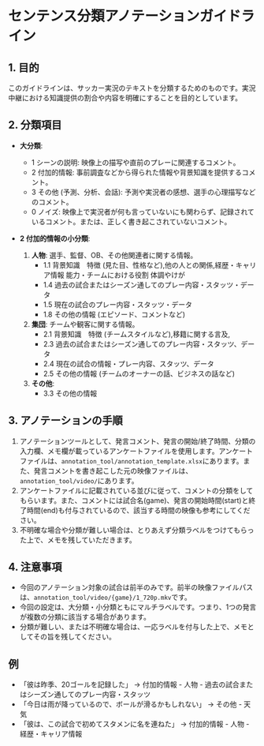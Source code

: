 # センテンス分類アノテーションガイドライン

## 1\. 目的

このガイドラインは、サッカー実況のテキストを分類するためのものです。実況中継における知識提供の割合や内容を明確にすることを目的としています。

## 2\. 分類項目

* **大分類**:

  * 1 シーンの説明: 映像上の描写や直前のプレーに関連するコメント。
  * 2 付加的情報: 事前調査などから得られた情報や背景知識を提供するコメント。
  * 3  その他 (予測、分析、会話): 予測や実況者の感想、選手の心理描写などのコメント。
  * 0 ノイズ: 映像上で実況者が何も言っていないにも関わらず、記録されているコメント。または、正しく書き起こされていないコメント。

* **2 付加的情報の小分類**:
    1. **人物**: 選手、監督、OB、その他関連者に関する情報。
        * 1.1 背景知識　特徴 (見た目、性格など),他の人との関係,経歴・キャリア情報 能力・チームにおける役割 体調やけが
        * 1.4 過去の試合またはシーズン通してのプレー内容・スタッツ・データ
        * 1.5 現在の試合のプレー内容・スタッツ・データ
        * 1.8 その他の情報 (エピソード、コメントなど)
    2. **集団**: チームや観客に関する情報。
        * 2.1 背景知識　特徴 (チームスタイルなど),移籍に関する言及,
        * 2.3 過去の試合またはシーズン通してのプレー内容・スタッツ、データ
        * 2.4 現在の試合の情報・プレー内容、スタッツ、データ
        * 2.5 その他の情報 (チームのオーナーの話、ビジネスの話など)
    3. **その他**:
        * 3.3 その他の情報

## 3\. アノテーションの手順

1. アノテーションツールとして、発言コメント、発言の開始/終了時間、分類の入力欄、メモ欄が載っているアンケートファイルを使用します。アンケートファイルは、`annotation_tool/annotation_template.xlsx`にあります。また、発言コメントを書き起こした元の映像ファイルは、`annotation_tool/video/`にあります。
2. アンケートファイルに記載されている並びに従って、コメントの分類をしてもらいます。また、コメントには試合名(game)、発言の開始時間(start)と終了時間(end)も付与されているので、該当する時間の映像も参考にしてください。
3. 不明確な場合や分類が難しい場合は、とりあえず分類ラベルをつけてもらった上で、メモを残していただきます。

## 4\. 注意事項

* 今回のアノテーション対象の試合は前半のみです。前半の映像ファイルパスは、`annotation_tool/video/{game}/1_720p.mkv`です。
* 今回の設定は、大分類・小分類ともにマルチラベルです。つまり、1つの発言が複数の分類に該当する場合があります。
* 分類が難しい、または不明確な場合は、一応ラベルを付与した上で、メモとしてその旨を残してください。

## 例

* 「彼は昨季、20ゴールを記録した」 → 付加的情報 - 人物 - 過去の試合またはシーズン通してのプレー内容・スタッツ
* 「今日は雨が降っているので、ボールが滑るかもしれない」 → その他 - 天気
* 「彼は、この試合で初めてスタメンに名を連ねた」 → 付加的情報 - 人物 - 経歴・キャリア情報

